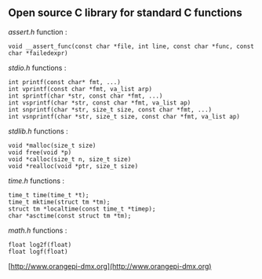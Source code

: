 ## Open source C library for standard C functions

*assert.h* function :

	void __assert_func(const char *file, int line, const char *func, const char *failedexpr)

*stdio.h* functions :

	int printf(const char* fmt, ...)
	int vprintf(const char *fmt, va_list arp)
	int sprintf(char *str, const char *fmt, ...)
	int vsprintf(char *str, const char *fmt, va_list ap)
	int snprintf(char *str, size_t size, const char *fmt, ...)
	int vsnprintf(char *str, size_t size, const char *fmt, va_list ap)

*stdlib.h* functions :

	void *malloc(size_t size)
	void free(void *p)
	void *calloc(size_t n, size_t size)
	void *realloc(void *ptr, size_t size)

*time.h* functions :

	time_t time(time_t *t);
	time_t mktime(struct tm *tm);
	struct tm *localtime(const time_t *timep);
	char *asctime(const struct tm *tm);

*math.h* functions :

    float log2f(float)
    float logf(float)

[http://www.orangepi-dmx.org](http://www.orangepi-dmx.org)
